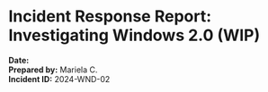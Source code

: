 # Incident Response Report: Investigating Windows 2.0 (WIP)

**Date:**  
**Prepared by:** Mariela C.  
**Incident ID:** 2024-WND-02

